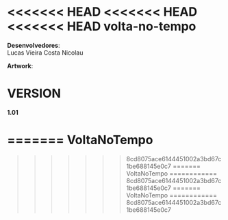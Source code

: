 <<<<<<< HEAD
<<<<<<< HEAD
<<<<<<< HEAD
volta-no-tempo
==============
<b>Desenvolvedores</b>:
<br/>
Lucas Vieira Costa Nicolau<br/>
<!-- (adicionar nome aqui)<br/> -->

<b>Artwork</b>:<br/>
<!-- (adicionar nome aqui)<br/> -->

<!-- (adicionar outras opcoes aqui)<br/> -->


VERSION
=======
<b>1.01</b><br/>

=======
VoltaNoTempo
============
>>>>>>> 8cd8075ace6144451002a3bd67c1be688145e0c7
=======
VoltaNoTempo
============
>>>>>>> 8cd8075ace6144451002a3bd67c1be688145e0c7
=======
VoltaNoTempo
============
>>>>>>> 8cd8075ace6144451002a3bd67c1be688145e0c7
